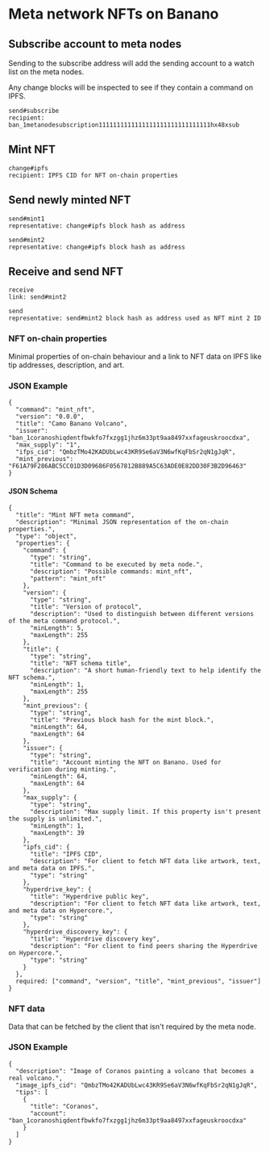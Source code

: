 # Meta network NFTs on Banano

## Subscribe account to meta nodes
Sending to the subscribe address will add the sending account to a watch list on the meta nodes.

Any change blocks will be inspected to see if they contain a command on IPFS.
```
send#subscribe
recipient: ban_1metanodesubscription1111111111111111111111111111111hx48xsub
```

## Mint NFT
```
change#ipfs
recipient: IPFS CID for NFT on-chain properties
```

## Send newly minted NFT
```
send#mint1
representative: change#ipfs block hash as address

send#mint2
representative: change#ipfs block hash as address
```

## Receive and send NFT
```
receive
link: send#mint2

send
representative: send#mint2 block hash as address used as NFT mint 2 ID
```

### NFT on-chain properties

Minimal properties of on-chain behaviour and a link to NFT data on IPFS like tip addresses, description, and art.

### JSON Example

```
{
  "command": "mint_nft",
  "version": "0.0.0",
  "title": "Camo Banano Volcano",
  "issuer": "ban_1coranoshiqdentfbwkfo7fxzgg1jhz6m33pt9aa8497xxfageuskroocdxa",
  "max_supply": "1",
  "ifps_cid": "QmbzTMo42KADUbLwc43KR9Se6aV3N6wfKqFbSr2qN1gJqR",
  "mint_previous": "F61A79F286ABC5CC01D3D09686F0567812B889A5C63ADE0E82DD30F3B2D96463"
}
```

#### JSON Schema
```
{
  "title": "Mint NFT meta command",
  "description": "Minimal JSON representation of the on-chain properties.",
  "type": "object",
  "properties": {
    "command": {
      "type": "string",
      "title": "Command to be executed by meta node.",
      "description": "Possible commands: mint_nft",
      "pattern": "mint_nft"
    },
    "version": {
      "type": "string",
      "title": "Version of protocol",
      "description": "Used to distinguish between different versions of the meta command protocol.",
      "minLength": 5,
      "maxLength": 255
    },
    "title": {
      "type": "string",
      "title": "NFT schema title",
      "description": "A short human-friendly text to help identify the NFT schema.",
      "minLength": 1,
      "maxLength": 255
    },
    "mint_previous": {
      "type": "string",
      "title": "Previous block hash for the mint block.",
      "minLength": 64,
      "maxLength": 64
    },
    "issuer": {
      "type": "string",
      "title": "Account minting the NFT on Banano. Used for verification during minting.",
      "minLength": 64,
      "maxLength": 64
    },
    "max_supply": {
      "type": "string",
      "description": "Max supply limit. If this property isn't present the supply is unlimited.",
      "minLength": 1,
      "maxLength": 39
    },
    "ipfs_cid": {
      "title": "IPFS CID",
      "description": "For client to fetch NFT data like artwork, text, and meta data on IPFS.",
      "type": "string"
    },
    "hyperdrive_key": {
      "title": "Hyperdrive public key",
      "description": "For client to fetch NFT data like artwork, text, and meta data on Hypercore.",
      "type": "string"
    },
    "hyperdrive_discovery_key": {
      "title": "Hyperdrive discovery key",
      "description": "For client to find peers sharing the Hyperdrive on Hypercore.",
      "type": "string"
    }
  },
  required: ["command", "version", "title", "mint_previous", "issuer"]
}
```

### NFT data

Data that can be fetched by the client that isn't required by the meta node.

### JSON Example

```
{
  "description": "Image of Coranos painting a volcano that becomes a real volcano.",
  "image_ipfs_cid": "QmbzTMo42KADUbLwc43KR9Se6aV3N6wfKqFbSr2qN1gJqR",
  "tips": [
    {
      "title": "Coranos",
      "account": "ban_1coranoshiqdentfbwkfo7fxzgg1jhz6m33pt9aa8497xxfageuskroocdxa"
    }
  ]
}
```
